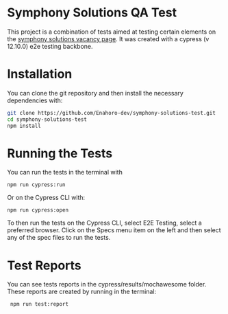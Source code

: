 # Symphony Solutions QA Test
This project is a combination of tests aimed at testing certain elements on the [symphony solutions vacancy page](https://www.symphony-solutions.eu/vacancies/). It was created with a cypress (v 12.10.0) e2e testing backbone.


# Installation
You can clone the git repository and then install the necessary dependencies with:
``` bash
git clone https://github.com/Enahoro-dev/symphony-solutions-test.git
cd symphony-solutions-test
npm install
```

# Running the Tests
You can run the tests in the terminal with
```
npm run cypress:run
```
Or on the Cypress CLI with:
```
npm run cypress:open
```
To then run the tests on the Cypress CLI, select E2E Testing, select a preferred browser. 
Click on the Specs menu item on the left and then select any of the spec files to run the tests.


# Test Reports
You can see tests reports in the cypress/results/mochawesome folder. These reports are created by running in the terminal:
```
 npm run test:report
```
